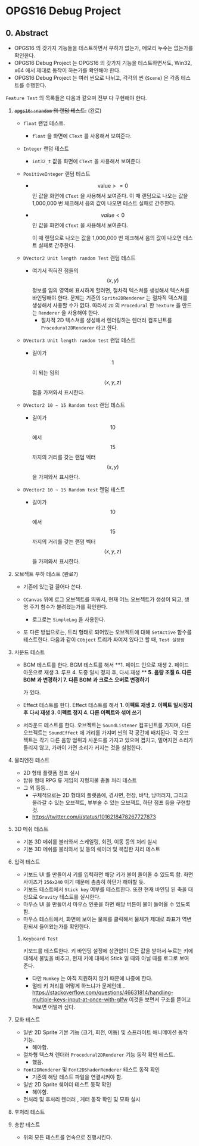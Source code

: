 # 	OPGS16 Debug Project

## 0. Abstract

* OPGS16 의 갖가지 기능들을 테스트하면서 부하가 없는가, 메모리 누수는 없는가를 확인한다.
* OPGS16 Debug Project 는 OPGS16 의 갖가지 기능을 테스트하면서도, 
  Win32, x64 에서 제대로 동작이 하는가를 확인해야 한다.
* OPGS16 Debug Project 는 여러 씬으로 나뉘고, 각각의 씬 (`Scene`) 은 각종 테스트를 수행한다.

`Feature Test` 의 목록들은 다음과 같으며 전부 다 구현해야 한다.

1. ~~`opgs16::random` 의 랜덤 테스트.~~ (완료)

   * `float` 랜덤 테스트.

     * `float` 을 화면에 `CText` 를 사용해서 보여준다.

   * `Integer` 랜덤 테스트

     * `int32_t` 값을 화면에 `CText` 을 사용해서 보여준다.

   * `PositiveInteger` 랜덤 테스트

     * $$ \text{value} >= 0 $$ 인 값을 화면에 `CText` 을 사용해서 보여준다.
       이 때 랜덤으로 나오는 값을 1,000,000 번 체크해서 음의 값이 나오면 테스트 실패로 간주한다.

     * $$ value < 0 $$ 인 값을 화면에 `CText` 을 사용해서 보여준다.

       이 때 랜덤으로 나오는 값을 1,000,000 번 체크해서 음의 값이 나오면 테스트 실패로 간주한다.

   * `DVector2 Unit length random Test` 랜덤 테스트

     * 여기서 찍혀진 점들의 $$ (x, y) $$ 정보를 임의 영역에 표시하게 할려면, 절차적 텍스쳐를 생성해서 텍스쳐를 바인딩해야 한다. 문제는 기존의 `Sprite2DRenderer` 는 절차적 텍스쳐를 생성해서 사용할 수가 없다. 따라서 `2D` 의 `Procedural` 한 `Texture` 을 만드는 `Renderer` 을 사용해야 한다.
       * 절차적 2D 텍스쳐를 생성해서 렌더링하는 렌더러 컴포넌트를 `Procedural2DRenderer` 라고 한다.

   * `DVector3 Unit length random test` 랜덤 테스트

     * 길이가 $$ 1 $$ 이 되는 임의 $$ (x, y, z) $$ 점을 가져와서 표시한다.

   * `DVector2 10 ~ 15 Random test` 랜덤 테스트

     * 길이가 $$ 10 $$ 에서 $$ 15 $$ 까지의 거리를 갖는 랜덤 벡터 $$ (x, y) $$ 을 가져와서 표시한다.

   * `DVector2 10 ~ 15 Random test` 랜덤 테스트

     * 길이가 $$ 10 $$ 에서 $$ 15 $$ 까지의 거리를 갖는 랜덤 벡터 $$ (x, y, z) $$ 을 가져와서 표시한다.

2. 오브젝트 부하 테스트 (완료?)

   * 기존에 있는걸 끌어다 쓴다.

   * `CCanvas` 위에 로그 오브젝트를 띄워서, 현재 어느 오브젝트가 생성이 되고, 생명 주기 함수가 불려졌는가를 확인한다. 
     * 로그로는 `SimpleLog` 을 사용한다.

   * 또 다른 방법으로는, 트리 형태로 되어있는 오브젝트에 대해 `SetActive` 함수를 테스트한다. 다음과 같이 `CObject` 트리가 짜여져 있다고 할 때, `Test 실장함`

3. 사운드 테스트

   * BGM 테스트를 한다. BGM 테스트를 해서 
     **1. 페이드 인으로 재생 2. 페이드 아웃으로 재생 3. 루프 4. 도중 일시 정지 후, 다시 재생 **
     **5. 음량 조절 6. 다른 BGM 과 변경하기 7. 다른 BGM 과 크로스 오버로 변경하기**

     가 있다.

   * Effect 테스트를 한다. Effect 테스트를 해서
     **1. 이펙트 재생 2. 이펙트 일시정지 후 다시 재생 3. 이펙트 정지 4. 다른 이펙트와 섞어 쓰기**

   * 서라운드 테스트를 한다. 오브젝트는 `SoundListener` 컴포넌트를 가지며, 다른 오브젝트는 `SoundEffect` 에 거리를 가지며 씬의 각 공간에 배치된다. 각 오브젝트는 각기 다른 음향 범위과 사운드를 가지고 있으며 겹치고, 멀어지면 소리가 들리지 않고, 가까이 가면 소리가 커지는 것을 실험한다.

4. 물리엔진 테스트

   * 2D 형태 플랫폼 점프 실시
   * 탑뷰 형태 RPG 류 게임의 지형지물 충돌 처리 테스트
   * 그 외 등등...
     * 구체적으로는 2D 형태의 플랫폼에, 경사면, 천장, 바닥, 낭떠러지, 그리고 올라갈 수 있는 오브젝트, 부부술 수 있는 오브젝트, 하단 점프 등을 구현할 것.
     * https://twitter.com/i/status/1016218478267727873

5. 3D 메쉬 테스트

   * 기본 3D 메쉬를 불러와서 스케일링, 회전, 이동 등의 처리 실시
   * 기본 3D 메쉬를 불러와서 빛 등의 쉐이더 및 복잡한 처리 테스트

6. 입력 테스트

   * 키보드 UI 를 만들어서 키를 입력하면 해당 키가 불이 들어올 수 있도록 함. 화면 사이즈가 `256x240` 이기 때문에 촘촘히 하던가 해야할 듯.
   * 키보드 테스트에서 `Stick key` 여부를 테스트한다. 또한 현재 바인딩 된 축을 대상으로 `Gravity` 테스트를 실시한다.
   * 마우스 UI 을 만들어서 마우스 인풋을 하면 해당 버튼이 불이 들어올 수 있도록 함.
   * 마우스 테스트에서, 화면에 보이는 물체를 클릭해서 물체가 제대로 좌표가 역변환되서 들어왔는가를 확인한다.

   1. `Keyboard Test`

      키보드를 테스트한다. 키 바인딩 설정에 상관없이 모든 값을 받아서 누르는 키에 대해서 불빛을 비추고, 현재 키에 대해서 Stick 일 때와 아닐 때를 로그로 보여준다.

      * 다만 `Numkey` 는 아직 지원하지 않기 때문에 나중에 한다.
      * 멀티 키 처리를 어떻게 하느냐가 문제인데... https://stackoverflow.com/questions/46631814/handling-multiple-keys-input-at-once-with-glfw 이것을 보면서 구조를 뜯어고쳐보면 어떨까 싶다.

7. 묘화 테스트

   * 일반 2D Sprite 기본 기능 (크기, 회전, 이동) 및 스프라이트 애니메이션 동작 기능.
     * 해야함.
   * 절차형 텍스쳐 렌더러 `Procedural2DRenderer` 기능 동작 확인 테스트.
     * 했음.
   * `Font2DRenderer` 및 `Font2DShaderRenderer` 테스트 동작 확인
     * 기존의 해당 테스트 파일을 연결시켜야 함.
   * 일반 2D Sprite 쉐이더 테스트 동작 확인
     * 해야함.
   * 전처리 및 후처리 렌더러 , 게터 동작 확인 및 묘화 실시

8. 후처리 테스트

9. 총합 테스트

   * 위의 모든 테스트를 연속으로 진행시킨다.
